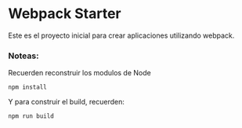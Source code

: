 # Webpack Starter

Este es el proyecto inicial para crear aplicaciones utilizando webpack.

### Noteas:
Recuerden reconstruir los modulos de Node
```
npm install
```

Y para construir el build, recuerden:
```
npm run build
```
